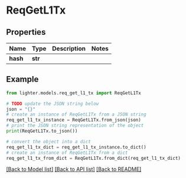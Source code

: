 # ReqGetL1Tx


## Properties

Name | Type | Description | Notes
------------ | ------------- | ------------- | -------------
**hash** | **str** |  | 

## Example

```python
from lighter.models.req_get_l1_tx import ReqGetL1Tx

# TODO update the JSON string below
json = "{}"
# create an instance of ReqGetL1Tx from a JSON string
req_get_l1_tx_instance = ReqGetL1Tx.from_json(json)
# print the JSON string representation of the object
print(ReqGetL1Tx.to_json())

# convert the object into a dict
req_get_l1_tx_dict = req_get_l1_tx_instance.to_dict()
# create an instance of ReqGetL1Tx from a dict
req_get_l1_tx_from_dict = ReqGetL1Tx.from_dict(req_get_l1_tx_dict)
```
[[Back to Model list]](../README.md#documentation-for-models) [[Back to API list]](../README.md#documentation-for-api-endpoints) [[Back to README]](../README.md)


